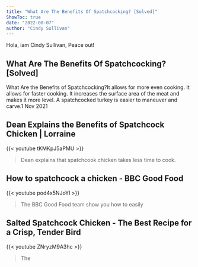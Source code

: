 ```yaml
---
title: "What Are The Benefits Of Spatchcocking? [Solved]"
ShowToc: true 
date: "2022-08-07"
author: "Cindy Sullivan" 
---
```


Hola, iam Cindy Sullivan, Peace out!
## What Are The Benefits Of Spatchcocking? [Solved]
What Are the Benefits of Spatchcocking?It allows for more even cooking. 
 It allows for faster cooking. 
 It increases the surface area of the meat and makes it more level. 
 A spatchcocked turkey is easier to maneuver and carve.1 Nov 2021

## Dean Explains the Benefits of Spatchcock Chicken | Lorraine
{{< youtube tKMKpJ5aPMU >}}
>Dean explains that spatchcook chicken takes less time to cook.

## How to spatchcock a chicken - BBC Good Food
{{< youtube pod4x5NJoYI >}}
>The BBC Good Food team show you how to easily 

## Salted Spatchcock Chicken - The Best Recipe for a Crisp, Tender Bird
{{< youtube ZNryzM9A3hc >}}
>The 

